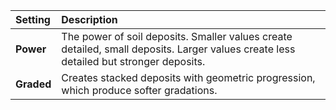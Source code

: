 | Setting    | Description                                                                                                                                     |
| :--------- | :---------------------------------------------------------------------------------------------------------------------------------------------- |
| **Power**  | The power of soil deposits. Smaller values create detailed, small deposits. Larger values create less detailed but stronger deposits. |
| **Graded** | Creates stacked deposits with geometric progression, which produce softer gradations.                                                                |